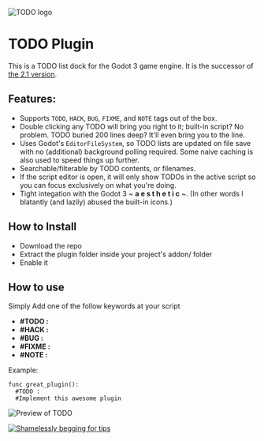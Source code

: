 ![TODO logo](addons/todo/icon.png)

# TODO Plugin
This is a TODO list dock for the Godot 3 game engine. It is the successor of [the 2.1 version](https://github.com/need12648430/godot-todo).

## Features:
* Supports `TODO`, `HACK`, `BUG`, `FIXME`, and `NOTE` tags out of the box.
* Double clicking any TODO will bring you right to it; built-in script? No problem. TODO buried 200 lines deep? It'll even bring you to the line.
* Uses Godot's `EditorFileSystem`, so TODO lists are updated on file save with no (additional) background polling required. Some naive caching is also used to speed things up further.
* Searchable/filterable by TODO contents, or filenames.
* If the script editor is open, it will only show TODOs in the active script so you can focus exclusively on what you're doing.
* Tight integation with the Godot 3 ~ **a e s t h e t i c** ~. (In other words I blatantly (and lazily) abused the built-in icons.)

## How to Install
* Download the repo
* Extract the plugin folder inside your project's addon/ folder
* Enable it

## How to use
Simply Add one of the follow keywords at your script
* **#TODO :**
* **#HACK :**
* **#BUG :**
* **#FIXME :**
* **#NOTE :**

Example:
```
func great_plugin():
  #TODO :
  #Implement this awesome plugin
```

![Preview of TODO](preview/todo.gif)

[![Shamelessly begging for tips](https://az743702.vo.msecnd.net/cdn/kofi1.png?v=0)](https://ko-fi.com/A0A4H42F)
